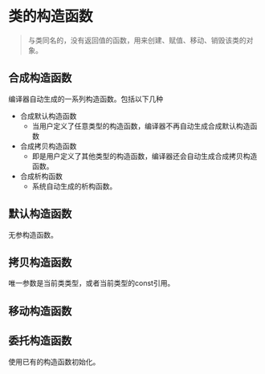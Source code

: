 # 类的构造函数

> 与类同名的，没有返回值的函数，用来创建、赋值、移动、销毁该类的对象。

## 合成构造函数

编译器自动生成的一系列构造函数。包括以下几种
* 合成默认构造函数
  * 当用户定义了任意类型的构造函数，编译器不再自动生成合成默认构造函数
* 合成拷贝构造函数
  * 即是用户定义了其他类型的构造函数，编译器还会自动生成合成拷贝构造函数。
* 合成析构函数
  * 系统自动生成的析构函数。

## 默认构造函数

无参构造函数。

## 拷贝构造函数

唯一参数是当前类类型，或者当前类型的const引用。

## 移动构造函数


## 委托构造函数

使用已有的构造函数初始化。
